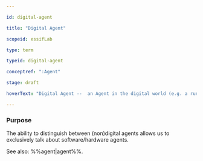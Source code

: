 ```yaml
---

id: digital-agent

title: "Digital Agent"

scopeid: essifLab

type: term

typeid: digital-agent

conceptref: ":Agent"

stage: draft

hoverText: "Digital Agent --  an Agent in the digital world (e.g. a running app, or a web-server that is executing an Action for a specific Party (its Principal))."

---
```




### Purpose

The ability to distinguish between (non)digital agents allows us to exclusively talk about software/hardware agents.



See also: %%agent|agent%%.